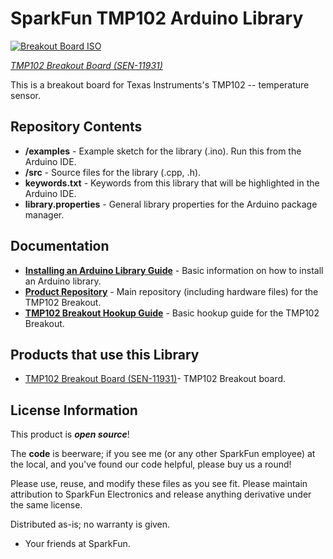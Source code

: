 SparkFun TMP102 Arduino Library
======================

[![Breakout Board ISO](https://cdn.sparkfun.com//assets/parts/8/3/9/5/11931-01.jpg)](https://www.sparkfun.com/products/11931)

_[TMP102 Breakout Board (SEN-11931)](https://www.sparkfun.com/products/11931)_

This is a breakout board for Texas Instruments's TMP102 -- temperature sensor.

Repository Contents
-------------------
* **/examples** - Example sketch for the library (.ino). Run this from the Arduino IDE.
* **/src** - Source files for the library (.cpp, .h).
* **keywords.txt** - Keywords from this library that will be highlighted in the Arduino IDE.
* **library.properties** - General library properties for the Arduino package manager.

Documentation
--------------

* **[Installing an Arduino Library Guide](https://learn.sparkfun.com/tutorials/installing-an-arduino-library)** - Basic information on how to install an Arduino library.
* **[Product Repository](https://github.com/sparkfun/Digital_Temperature_Sensor_Breakout_-_TMP102)** - Main repository (including hardware files) for the TMP102 Breakout.
* **[TMP102 Breakout Hookup Guide](https://learn.sparkfun.com/tutorials/tmp102-hookup-guide)** - Basic hookup guide for the TMP102 Breakout.

Products that use this Library
---------------------------------

* [TMP102 Breakout Board (SEN-11931)](https://www.sparkfun.com/products/11931)- TMP102 Breakout board.


License Information
-------------------

This product is _**open source**_!

The **code** is beerware; if you see me (or any other SparkFun employee) at the local, and you've found our code helpful, please buy us a round!

Please use, reuse, and modify these files as you see fit. Please maintain attribution to SparkFun Electronics and release anything derivative under the same license.

Distributed as-is; no warranty is given.

- Your friends at SparkFun.
